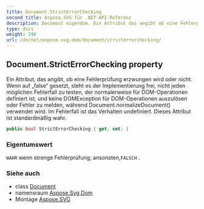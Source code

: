 ```yaml
---
title: Document.StrictErrorChecking
second_title: Aspose.SVG für .NET-API-Referenz
description: Document eigendom. Ein Attribut das angibt ob eine Fehlerprüfung erzwungen wird oder nicht. Wenn auf false gesetzt steht es der Implementierung frei nicht jeden möglichen Fehlerfall zu testen der normalerweise für DOMOperationen definiert ist und keine DOMException für DOMOperationen auszulösen oder Fehler zu melden während Document.normalizeDocument verwendet wird. Im Fehlerfall ist das Verhalten undefiniert. Dieses Attribut ist standardmäßig wahr.
type: docs
weight: 240
url: /de/net/aspose.svg.dom/document/stricterrorchecking/
---
```

## Document.StrictErrorChecking property

Ein Attribut, das angibt, ob eine Fehlerprüfung erzwungen wird oder nicht. Wenn auf „false“ gesetzt, steht es der Implementierung frei, nicht jeden möglichen Fehlerfall zu testen, der normalerweise für DOM-Operationen definiert ist, und keine DOMException für DOM-Operationen auszulösen oder Fehler zu melden, während Document.normalizeDocument() verwendet wird. Im Fehlerfall ist das Verhalten undefiniert. Dieses Attribut ist standardmäßig wahr.

```csharp
public bool StrictErrorChecking { get; set; }
```

### Eigentumswert

`WAHR` wenn strenge Fehlerprüfung; ansonsten,`FALSCH` .

### Siehe auch

* class [Document](../)
* namensraum [Aspose.Svg.Dom](../../document/)
* Montage [Aspose.SVG](../../../)


